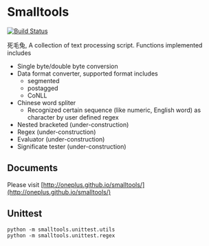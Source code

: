 Smalltools
==========
[![Build Status](https://travis-ci.org/Oneplus/smalltools.svg?branch=master)](https://travis-ci.org/Oneplus/smalltools)

死毛兔, A collection of text processing script. Functions implemented includes

* Single byte/double byte conversion
* Data format converter, supported format includes
    - segmented
    - postagged
    - CoNLL
* Chinese word spliter
    - Recognized certain sequence (like numeric, English word) as character by user defined regex
* Nested bracketed (under-construction)
* Regex (under-construction)
* Evaluator (under-construction)
* Significate tester (under-construction)

Documents
---------

Please visit [http://oneplus.github.io/smalltools/](http://oneplus.github.io/smalltools/)

Unittest
--------

```
python -m smalltools.unittest.utils
python -m smalltools.unittest.regex
```
